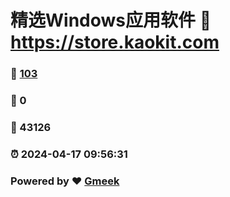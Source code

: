 # 精选Windows应用软件 :link: https://store.kaokit.com 
### :page_facing_up: [103](https://store.kaokit.com/tag.html) 
### :speech_balloon: 0 
### :hibiscus: 43126 
### :alarm_clock: 2024-04-17 09:56:31 
### Powered by :heart: [Gmeek](https://github.com/Meekdai/Gmeek)
